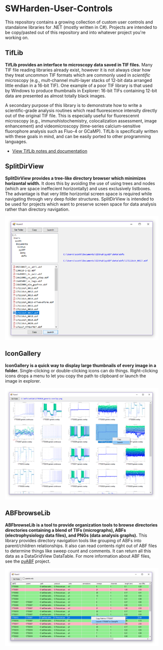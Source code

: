 # SWHarden-User-Controls
This repository contains a growing collection of custom user controls and standalone libraries for .NET (mostly written in C#). Projects are intended to be copy/pasted out of this repository and into whatever project you're working on.

## TifLib
**TifLib provides an interface to microscopy data saved in TIF files.** Many TIF file reading libraries already exist, however it is not always clear how they treat uncommon TIF formats which are commonly used in _scientific_ microscopy (e.g., mult-channel multi-layer stacks of 12-bit data arranged little endian in a 16-bit TIF). One example of a poor TIF library is that used by Windows to produce thumbnails in Explorer: 16-bit TIFs containing 12-bit data are presented as almost totally black images.

A secondary purpose of this library is to demonstrate how to write a scientific-grade analysis routines which read fluorescence intensity directly out of the original TIF file. This is especially useful for fluorescennt microscopy (e.g., immunohistochemistry, colocalization assessment, image enhancement) and videomicroscopy (time-series calcium-sensitive fluorophore analysis such as Fluo-4 or GCaMP). TifLib is specifically written with these goals in mind, and can be easily ported to other programming languages.

* [View TifLib notes and documentation](src/TifLib)

## SplitDirView
**SplitDirView provides a tree-like directory browser which minimizes horizontal width.** It does this by avoiding the use of using trees and nodes (which are space ineffecient horizontally) and uses exclusively listboxes. The advantage is that very little horizontal screen space is required while navigating through very deep folder structures. SplitDirView is intended to be used for projects which want to preserve screen space for data analysis rather than directory navigation.

![](/src/SplitDirViewDemo/demo.png)

## IconGallery
**IconGallery is a quick way to display large thumbnails of every image in a folder.** Single-clicking or double-clicking icons can do things. Right-clicking icons drops a menu to let you copy the path to clipboard or launch the image in explorer.

![](/src/IconGalleryDemo/demo.png)

## ABFbrowseLib
**ABFbrowseLib is a tool to provide organization tools to browse directories directories containing a blend of TIFs (micrographs), ABFs (electrophysiology data files), and PNGs (data analysis graphs).** This library provides directory navigation tools like grouping of ABFs into parent/children relationships. It also can read contents right out of ABF files to determine things like sweep count and comments. It can return all this data as a DataGridView DataTable. For more information about ABF files, see the [pyABF](https://github.com/swharden/pyABF) project.

![](/src/ABFbrowseLibDemo/demo.png)
